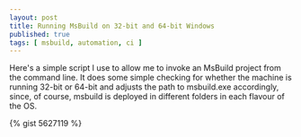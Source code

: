 ```yaml
---
layout: post
title: Running MsBuild on 32-bit and 64-bit Windows
published: true
tags: [ msbuild, automation, ci ]
---
```


Here's a simple script I use to allow me to invoke an MsBuild project from 
the command line. It does some simple checking for whether the machine is 
running 32-bit or 64-bit and adjusts the path to msbuild.exe accordingly, 
since, of course, msbuild is deployed in different folders in each flavour 
of the OS.

{% gist 5627119 %}

